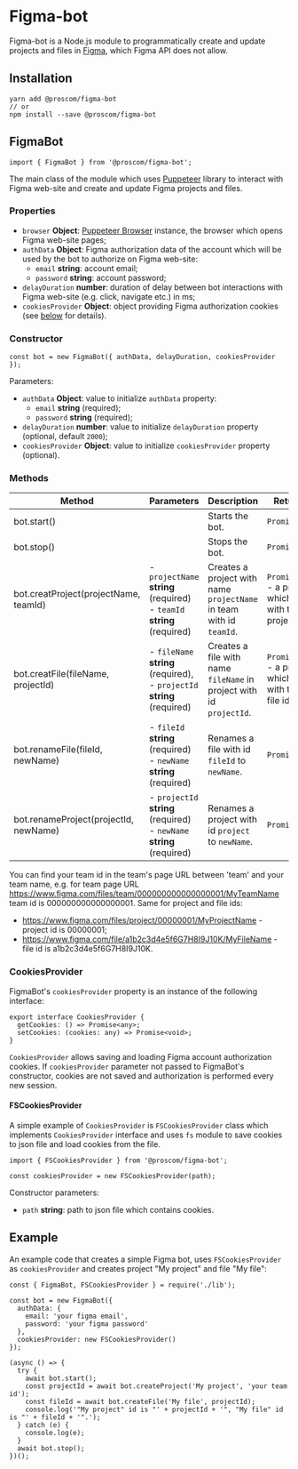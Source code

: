 # Figma-bot

Figma-bot is a Node.js module to programmatically create and update projects and files in [Figma](https://figma.com), which Figma API does not allow.

## Installation

```
yarn add @proscom/figma-bot
// or
npm install --save @proscom/figma-bot
```

## FigmaBot

```
import { FigmaBot } from '@proscom/figma-bot';
```

The main class of the module which uses [Puppeteer](https://pptr.dev/) library to interact with Figma web-site and create and update Figma projects and files.

### Properties

- `browser` **Object**: [Puppeteer Browser](https://pptr.dev/#?product=Puppeteer&version=v7.0.1&show=api-class-browser) instance, the browser which opens Figma web-site pages;
- `authData` **Object**: Figma authorization data of the account which will be used by the bot to authorize on Figma web-site:
  - `email` **string**: account email;
  - `password` **string**: account password;
- `delayDuration` **number**: duration of delay between bot interactions with Figma web-site (e.g. click, navigate etc.) in ms;
- `cookiesProvider` **Object**: object providing Figma authorization cookies (see [below](#CookiesProvider) for details).

### Constructor

```
const bot = new FigmaBot({ authData, delayDuration, cookiesProvider });
```

Parameters:

- `authData` **Object**: value to initialize `authData` property:
  - `email` **string** (required);
  - `password` **string** (required);
- `delayDuration` **number**: value to initialize `delayDuration` property (optional, default `2000`);
- `cookiesProvider` **Object**: value to initialize `cookiesProvider` property (optional).

### Methods

| Method                                | Parameters                                                                  | Description                                                         | Return value                                                         |
| ------------------------------------- | --------------------------------------------------------------------------- | ------------------------------------------------------------------- | -------------------------------------------------------------------- |
| bot.start()                           |                                                                             | Starts the bot.                                                     | `Promise<void>`                                                      |
| bot.stop()                            |                                                                             | Stops the bot.                                                      | `Promise<void>`                                                      |
| bot.creatProject(projectName, teamId) | - `projectName` **string** (required)<br/>- `teamId` **string** (required)  | Creates a project with name `projectName` in team with id `teamId`. | `Promise<string>` - a promise which resolves with the new project id |
| bot.creatFile(fileName, projectId)    | - `fileName` **string** (required),<br/>- `projectId` **string** (required) | Creates a file with name `fileName` in project with id `projectId`. | `Promise<string>` - a promise which resolves with the new file id    |
| bot.renameFile(fileId, newName)       | - `fileId` **string** (required)<br/>- `newName` **string** (required)      | Renames a file with id `fileId` to `newName`.                       | `Promise<void>`                                                      |
| bot.renameProject(projectId, newName) | - `projectId` **string** (required)<br/>- `newName` **string** (required)   | Renames a project with id `project` to `newName`.                   | `Promise<void>`                                                      |

You can find your team id in the team's page URL between 'team' and your team name, e.g. for team page URL
https://www.figma.com/files/team/000000000000000001/MyTeamName team id is 000000000000000001.
Same for project and file ids:

- https://www.figma.com/files/project/00000001/MyProjectName - project id is 00000001;
- https://www.figma.com/file/a1b2c3d4e5f6G7H8I9J10K/MyFileName - file id is a1b2c3d4e5f6G7H8I9J10K.

<p id="CookiesProvider"></p>

### CookiesProvider

FigmaBot's `cookiesProvider` property is an instance of the following interface:

```
export interface CookiesProvider {
  getCookies: () => Promise<any>;
  setCookies: (cookies: any) => Promise<void>;
}
```

`CookiesProvider` allows saving and loading Figma account authorization cookies. If `cookiesProvider` parameter not passed to FigmaBot's constructor, cookies are not saved and authorization is performed every new session.

#### FSCookiesProvider

A simple example of `CookiesProvider` is `FSCookiesProvider` class which implements `CookiesProvider` interface and uses `fs` module to save cookies to json file and load cookies from the file.

```
import { FSCookiesProvider } from '@proscom/figma-bot';

const cookiesProvider = new FSCookiesProvider(path);
```

Constructor parameters:

- `path` **string**: path to json file which contains cookies.

## Example

An example code that creates a simple Figma bot, uses `FSCookiesProvider` as `cookiesProvider` and creates project "My project" and file "My file":

```
const { FigmaBot, FSCookiesProvider } = require('./lib');

const bot = new FigmaBot({
  authData: {
    email: 'your figma email',
    password: 'your figma password'
  },
  cookiesProvider: new FSCookiesProvider()
});

(async () => {
  try {
    await bot.start();
    const projectId = await bot.createProject('My project', 'your team id');
    const fileId = await bot.createFile('My file', projectId);
    console.log('"My project" id is "' + projectId + '", "My file" id is "' + fileId + '".');
  } catch (e) {
    console.log(e);
  }
  await bot.stop();
})();
```
